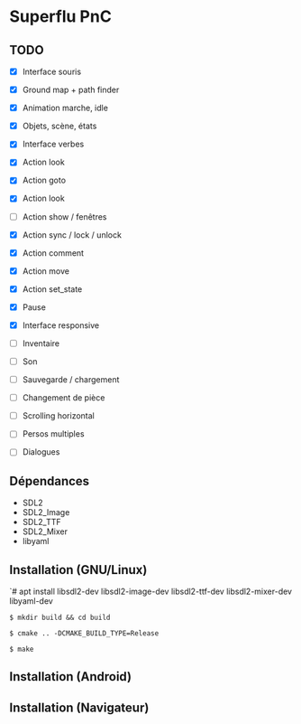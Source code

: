 # Superflu PnC

## TODO

 - [x] Interface souris
 - [x] Ground map + path finder
 - [x] Animation marche, idle
 - [x] Objets, scène, états
 - [x] Interface verbes
 - [x] Action look
 - [x] Action goto
 - [x] Action look
 - [ ] Action show / fenêtres
 - [x] Action sync / lock / unlock
 - [x] Action comment
 - [x] Action move
 - [x] Action set_state
 - [x] Pause
 - [x] Interface responsive
 - [ ] Inventaire
 - [ ] Son
 - [ ] Sauvegarde / chargement
 - [ ] Changement de pièce
 - [ ] Scrolling horizontal
 - [ ] Persos multiples
 - [ ] Dialogues
 

## Dépendances

 - SDL2
 - SDL2_Image
 - SDL2_TTF
 - SDL2_Mixer
 - libyaml

## Installation (GNU/Linux)

`# apt install libsdl2-dev libsdl2-image-dev libsdl2-ttf-dev libsdl2-mixer-dev libyaml-dev

`$ mkdir build && cd build`

`$ cmake .. -DCMAKE_BUILD_TYPE=Release`

`$ make`

## Installation (Android)

## Installation (Navigateur)

